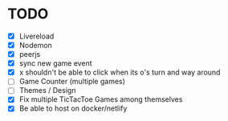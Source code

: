 # TODO

- [x] Livereload
- [x] Nodemon
- [x] peerjs
- [x] sync new game event
- [x] x shouldn't be able to click when its o's turn and way around
- [ ] Game Counter (multiple games)
- [ ] Themes / Design
- [x] Fix multiple TicTacToe Games among themselves
- [x] Be able to host on docker/netlify